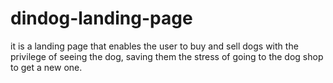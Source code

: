 # dindog-landing-page
it is a landing page that enables the user to buy and sell dogs with the privilege of seeing the dog, saving them the stress of going to the dog shop to get a new one.
